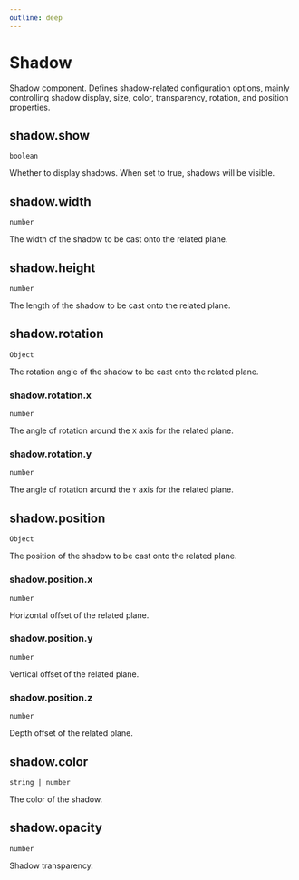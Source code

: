 ```yaml
---
outline: deep
---
```


# Shadow

Shadow component. Defines shadow-related configuration options, mainly controlling shadow display, size, color, transparency, rotation, and position properties.

## shadow.show

`boolean`

Whether to display shadows. When set to true, shadows will be visible.

## shadow.width

`number`

The width of the shadow to be cast onto the related plane.

## shadow.height

`number`

The length of the shadow to be cast onto the related plane.

## shadow.rotation
`Object`

The rotation angle of the shadow to be cast onto the related plane.
### shadow.rotation.x

`number`

The angle of rotation around the `X` axis for the related plane.

### shadow.rotation.y

`number`

The angle of rotation around the `Y` axis for the related plane.

## shadow.position
`Object`

The position of the shadow to be cast onto the related plane.
### shadow.position.x

`number`

Horizontal offset of the related plane.

### shadow.position.y

`number`

Vertical offset of the related plane.

### shadow.position.z
`number`

Depth offset of the related plane.

## shadow.color

`string | number`

The color of the shadow.

## shadow.opacity

`number`

Shadow transparency.